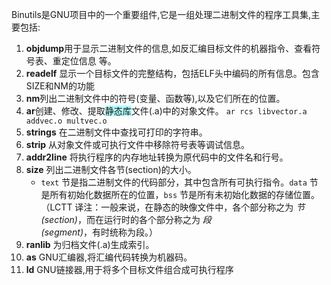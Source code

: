 Binutils是GNU项⽬中的⼀个重要组件,它是⼀组处理⼆进制⽂件的程序⼯具集,主要包括:
 1. **objdump**⽤于显⽰⼆进制⽂件的信息,如反汇编⽬标⽂件的机器指令、查看符号表、重定位信息
等。
2. **readelf** 显示一个目标文件的完整结构，包括ELF头中编码的所有信息。包含SIZE和NM的功能
3. **nm**列出⼆进制⽂件中的符号(变量、函数等),以及它们所在的位置。
4. **ar**创建、修改、提取<span style="background:#b1ffff">静态库</span>⽂件(.a)中的对象⽂件。                                        `ar rcs libvector.a addvec.o multvec.o`
5. **strings** 在⼆进制⽂件中查找可打印的字符串。
6. **strip** 从对象⽂件或可执⾏⽂件中移除符号表等调试信息。
7. **addr2line** 将执⾏程序的内存地址转换为原代码中的⽂件名和⾏号。
8. **size** 列出⼆进制⽂件各节(section)的⼤⼩。
	-  `text` 节是指二进制文件的代码部分，其中包含所有可执行指令。`data` 节是所有初始化数据所在的位置，`bss` 节是所有未初始化数据的存储位置。（LCTT 译注：一般来说，在静态的映像文件中，各个部分称之为 _节(section)_，而在运行时的各个部分称之为 _段(segment)_，有时统称为段。）
9. **ranlib** 为归档⽂件(.a)⽣成索引。
10. **as** GNU汇编器,将汇编代码转换为机器码。
11. **ld** GNU链接器,⽤于将多个⽬标⽂件组合成可执⾏程序